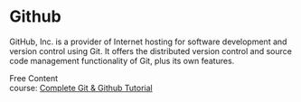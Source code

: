 # Github
GitHub, Inc. is a provider of Internet hosting for software development and version control using Git. It offers the distributed version control and source code management functionality of Git, plus its own features.

Free Content  
course: [Complete Git & Github Tutorial](https://youtu.be/apGV9Kg7ics)
